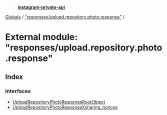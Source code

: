 > **[instagram-private-api](../README.md)**

[Globals](../globals.md) / ["responses/upload.repository.photo.response"](_responses_upload_repository_photo_response_.md) /

# External module: "responses/upload.repository.photo.response"

## Index

### Interfaces

* [UploadRepositoryPhotoResponseRootObject](../interfaces/_responses_upload_repository_photo_response_.uploadrepositoryphotoresponserootobject.md)
* [UploadRepositoryPhotoResponseXsharing_nonces](../interfaces/_responses_upload_repository_photo_response_.uploadrepositoryphotoresponsexsharing_nonces.md)